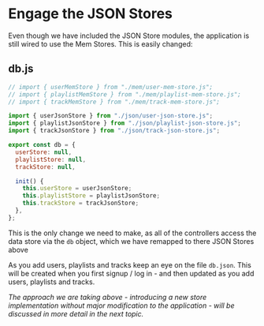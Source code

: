 # Engage the JSON Stores

Even though we have included the JSON Store modules, the application is still wired to use the Mem Stores. This is easily changed:

## db.js

~~~javascript
// import { userMemStore } from "./mem/user-mem-store.js";
// import { playlistMemStore } from "./mem/playlist-mem-store.js";
// import { trackMemStore } from "./mem/track-mem-store.js";

import { userJsonStore } from "./json/user-json-store.js";
import { playlistJsonStore } from "./json/playlist-json-store.js";
import { trackJsonStore } from "./json/track-json-store.js";

export const db = {
  userStore: null,
  playlistStore: null,
  trackStore: null,

  init() {
    this.userStore = userJsonStore;
    this.playlistStore = playlistJsonStore;
    this.trackStore = trackJsonStore;
  },
};
~~~

This is the only change we need to make, as all of the controllers access the data store via the `db` object, which we have remapped to there JSON Stores above 

As you add users, playlists and tracks keep an eye on the file `db.json`. This will be created when you first signup / log in - and then updated as you add users, playlists and tracks.

*The approach we are taking above - introducing a new store implementation without major modification to the application - will be discussed in more detail in the next topic.*

